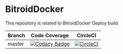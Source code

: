 # BitroidDocker
This repository is related to BitroidDocker Deploy build


Branch | Code Coverage | CircleCI
---|---|---
master|[![Codacy Badge](https://api.codacy.com/project/badge/Grade/abcb73b6afb549ec9fc3600a22ff6d2a)](https://www.codacy.com/app/hemanth22hemu/BitroidDocker?utm_source=github.com&amp;utm_medium=referral&amp;utm_content=hemanth22/BitroidDocker&amp;utm_campaign=Badge_Grade)|[![CircleCI](https://circleci.com/gh/hemanth22/BitroidDocker.svg?style=svg)](https://circleci.com/gh/hemanth22/BitroidDocker)
